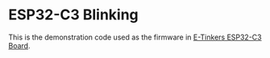 # ESP32-C3 Blinking

This is the demonstration code used as the firmware in [E-Tinkers ESP32-C3 Board](https://github.com/e-tinkers/e-tinkers-esp32-c3-board).

